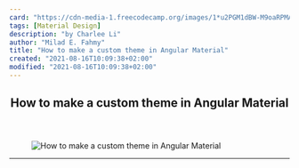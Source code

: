 ```yaml
---
card: "https://cdn-media-1.freecodecamp.org/images/1*u2PGM1dBW-M9oaRPMAVCXA.jpeg"
tags: [Material Design]
description: "by Charlee Li"
author: "Milad E. Fahmy"
title: "How to make a custom theme in Angular Material"
created: "2021-08-16T10:09:38+02:00"
modified: "2021-08-16T10:09:38+02:00"
---
```

<div class="site-wrapper">
<main id="site-main" class="site-main outer">
<div class="inner">
<article class="post-full post tag-material-design tag-angular tag-web-development tag-css tag-tech ">
<header class="post-full-header">
<h1 class="post-full-title">How to make a custom theme in Angular Material</h1>
</header>
<figure class="post-full-image">
<picture>
<source media="(max-width: 700px)" sizes="1px" srcset="data:image/gif;base64,R0lGODlhAQABAIAAAAAAAP///yH5BAEAAAAALAAAAAABAAEAAAIBRAA7 1w">
<source media="(min-width: 701px)" sizes="(max-width: 800px) 400px,
(max-width: 1170px) 700px,
1400px" srcset="https://cdn-media-1.freecodecamp.org/images/1*u2PGM1dBW-M9oaRPMAVCXA.jpeg 300w,
https://cdn-media-1.freecodecamp.org/images/1*u2PGM1dBW-M9oaRPMAVCXA.jpeg 600w,
https://cdn-media-1.freecodecamp.org/images/1*u2PGM1dBW-M9oaRPMAVCXA.jpeg 1000w,
https://cdn-media-1.freecodecamp.org/images/1*u2PGM1dBW-M9oaRPMAVCXA.jpeg 2000w">
<img onerror="this.style.display='none'" src="https://cdn-media-1.freecodecamp.org/images/1*u2PGM1dBW-M9oaRPMAVCXA.jpeg" alt="How to make a custom theme in Angular Material">
</picture>
</figure>
<section class="post-full-content">
<div class="post-content medium-migrated-article">
</div>
<hr>
</section>
</article>
</div>
</main>
</div>
<!-- Google Tag Manager (noscript) -->
<!-- End Google Tag Manager (noscript) -->
